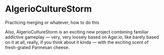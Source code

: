 # AlgerioCultureStorm

Practicing merging or whatever, how to do this

Also, AlgerioCultureStorm is an exciting new project combining familiar addictive gameplay — very, very loosely based on Agar.io, like barely based on it at all, really, if you think about it kinda — with the exciting scent of fresh-grated Parmesan cheese.
